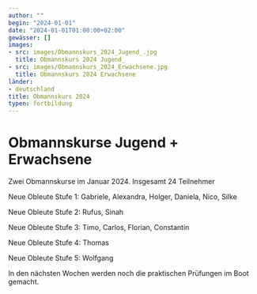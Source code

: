 ```yaml
---
author: ""
begin: "2024-01-01"
date: "2024-01-01T01:00:00+02:00"
gewässer: []
images:
- src: images/Obmannskurs_2024_Jugend_.jpg
  title: Obmannskurs 2024 Jugend_
- src: images/Obmannskurs_2024_Erwachsene.jpg
  title: Obmannskurs 2024 Erwachsene
länder:
- deutschland
title: Obmannskurs 2024
typen: fortbildung
---
```



# Obmannskurse Jugend + Erwachsene


Zwei Obmannskurse im Januar 2024. Insgesamt 24 Teilnehmer

Neue Obleute Stufe 1: Gabriele, Alexandra, Holger, Daniela, Nico, Silke

Neue Obleute Stufe 2: Rufus, Sinah

Neue Obleute Stufe 3: Timo, Carlos, Florian, Constantin

Neue Obleute Stufe 4: Thomas

Neue Obleute Stufe 5: Wolfgang

In den nächsten Wochen werden noch die praktischen Prüfungen im Boot gemacht.
